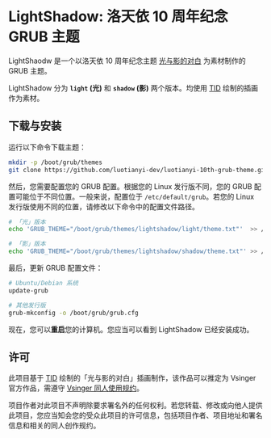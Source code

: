 # LightShadow: 洛天依 10 周年纪念 GRUB 主题

LightShaodw 是一个以洛天依 10 周年纪念主题 [光与影的对白](https://b23.tv/BV1dZ4y1Y7bt) 为素材制作的 GRUB 主题。

LightShadow 分为 **`light` (光)** 和 **`shadow` (影)** 两个版本。均使用 [TID](http://pixiv.net/users/418969) 绘制的插画作为素材。

## 下载与安装
运行以下命令下载主题：
```bash
mkdir -p /boot/grub/themes
git clone https://github.com/luotianyi-dev/luotianyi-10th-grub-theme.git /boot/grub/themes/lightshadow
```

然后，您需要配置您的 GRUB 配置。根据您的 Linux 发行版不同，您的 GRUB 配置可能位于不同位置。一般来说，配置位于 `/etc/default/grub`。若您的 Linux 发行版使用不同的位置，请修改以下命令中的配置文件路径。

```bash
# 「光」版本
echo 'GRUB_THEME="/boot/grub/themes/lightshadow/light/theme.txt"'  >> /etc/default/grub

# 「影」版本
echo 'GRUB_THEME="/boot/grub/themes/lightshadow/shadow/theme.txt"' >> /etc/default/grub
```

最后，更新 GRUB 配置文件：
```bash
# Ubuntu/Debian 系统
update-grub

# 其他发行版
grub-mkconfig -o /boot/grub/grub.cfg
```

现在，您可以**重启**您的计算机。您应当可以看到 LightShadow 已经安装成功。

## 许可
此项目基于 [TID](http://pixiv.net/users/418969) 绘制的「光与影的对白」插画制作，该作品可以推定为 Vsinger 官方作品，需遵守 [Vsinger 同人使用规约](https://vsinger.com/aboutus#版权说明)。

项目作者对此项目不声明除要求署名外的任何权利。若您转载、修改或向他人提供此项目，您应当知会您的受众此项目的许可信息，包括项目作者、项目地址和署名信息和相关的同人创作规约。
